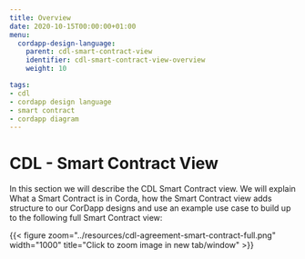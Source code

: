 ```yaml
---
title: Overview
date: 2020-10-15T00:00:00+01:00
menu:
  cordapp-design-language:
    parent: cdl-smart-contract-view
    identifier: cdl-smart-contract-view-overview
    weight: 10

tags:
- cdl
- cordapp design language
- smart contract
- cordapp diagram
---
```


# CDL - Smart Contract View

In this section we will describe the CDL Smart Contract view. We will explain What a Smart Contract is in Corda, how the Smart Contract view adds structure to our CorDapp designs and use an example use case to build up to the following full Smart Contract view:

{{< figure zoom="../resources/cdl-agreement-smart-contract-full.png" width="1000" title="Click to zoom image in new tab/window" >}}

